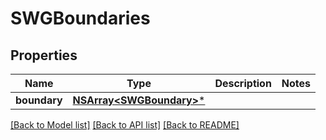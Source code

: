 # SWGBoundaries

## Properties
Name | Type | Description | Notes
------------ | ------------- | ------------- | -------------
**boundary** | [**NSArray&lt;SWGBoundary&gt;***](SWGBoundary.md) |  | 

[[Back to Model list]](../README.md#documentation-for-models) [[Back to API list]](../README.md#documentation-for-api-endpoints) [[Back to README]](../README.md)


